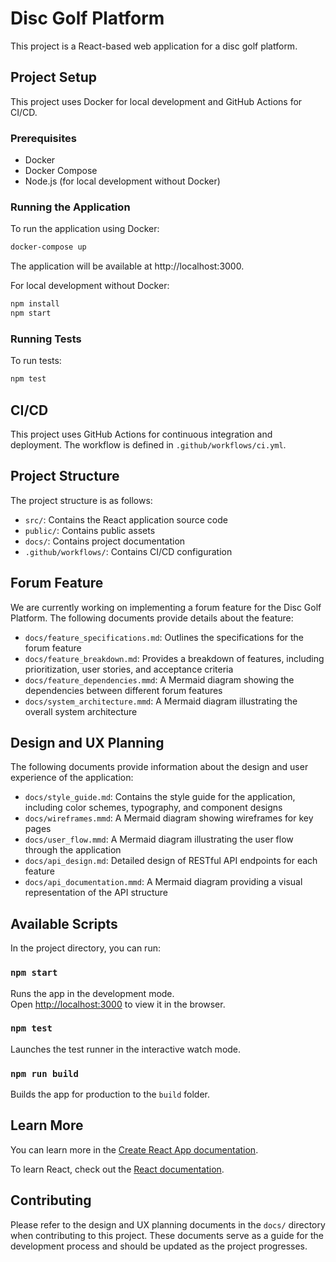 # Disc Golf Platform

This project is a React-based web application for a disc golf platform.

## Project Setup

This project uses Docker for local development and GitHub Actions for CI/CD.

### Prerequisites

- Docker
- Docker Compose
- Node.js (for local development without Docker)

### Running the Application

To run the application using Docker:

```bash
docker-compose up
```

The application will be available at http://localhost:3000.

For local development without Docker:

```bash
npm install
npm start
```

### Running Tests

To run tests:

```bash
npm test
```

## CI/CD

This project uses GitHub Actions for continuous integration and deployment. The workflow is defined in `.github/workflows/ci.yml`.

## Project Structure

The project structure is as follows:

- `src/`: Contains the React application source code
- `public/`: Contains public assets
- `docs/`: Contains project documentation
- `.github/workflows/`: Contains CI/CD configuration

## Forum Feature

We are currently working on implementing a forum feature for the Disc Golf Platform. The following documents provide details about the feature:

- `docs/feature_specifications.md`: Outlines the specifications for the forum feature
- `docs/feature_breakdown.md`: Provides a breakdown of features, including prioritization, user stories, and acceptance criteria
- `docs/feature_dependencies.mmd`: A Mermaid diagram showing the dependencies between different forum features
- `docs/system_architecture.mmd`: A Mermaid diagram illustrating the overall system architecture

## Design and UX Planning

The following documents provide information about the design and user experience of the application:

- `docs/style_guide.md`: Contains the style guide for the application, including color schemes, typography, and component designs
- `docs/wireframes.mmd`: A Mermaid diagram showing wireframes for key pages
- `docs/user_flow.mmd`: A Mermaid diagram illustrating the user flow through the application
- `docs/api_design.md`: Detailed design of RESTful API endpoints for each feature
- `docs/api_documentation.mmd`: A Mermaid diagram providing a visual representation of the API structure

## Available Scripts

In the project directory, you can run:

### `npm start`

Runs the app in the development mode.\
Open [http://localhost:3000](http://localhost:3000) to view it in the browser.

### `npm test`

Launches the test runner in the interactive watch mode.

### `npm run build`

Builds the app for production to the `build` folder.

## Learn More

You can learn more in the [Create React App documentation](https://facebook.github.io/create-react-app/docs/getting-started).

To learn React, check out the [React documentation](https://reactjs.org/).

## Contributing

Please refer to the design and UX planning documents in the `docs/` directory when contributing to this project. These documents serve as a guide for the development process and should be updated as the project progresses.
